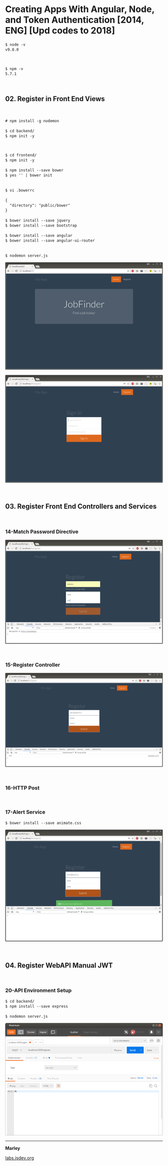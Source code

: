 # Creating Apps With Angular, Node, and Token Authentication [2014, ENG] [Upd codes to 2018]

    $ node -v
    v9.8.0

<br/>

    $ npm -v
    5.7.1

<br/>

## 02. Register in Front End Views

<br/>

    # npm install -g nodemon

    $ cd backend/
    $ npm init -y

<br/>

    $ cd frontend/
    $ npm init -y
    
    $ npm install --save bower
    $ yes '' | bower init
    
    
    $ vi .bowerrc

    {
      "directory": "public/bower"
    }
    
    $ bower install --save jquery
    $ bower install --save bootstrap
    
    $ bower install --save angular
    $ bower install --save angular-ui-router
    
    
    $ nodemon server.js


![Application](/img/part2-pic1.png?raw=true)

![Application](/img/part2-pic2.png?raw=true)


<br/>

## 03. Register Front End Controllers and Services

<br/>

### 14-Match Password Directive

![Application](/img/part3-pic1.png?raw=true)

<br/>

### 15-Register Controller

![Application](/img/part3-pic2.png?raw=true)

<br/>

### 16-HTTP Post

<br/>

### 17-Alert Service

    $ bower install --save animate.css
    
![Application](/img/part3-pic3.png?raw=true)    


<br/>    

## 04. Register WebAPI Manual JWT

<br/>    

### 20-API Environment Setup

    $ cd backend/
    $ npm install --save express
    
    $ nodemon server.js
    

![Application](/img/part4-pic1.png?raw=true)  


___

**Marley**

<a href="https://labs.jsdev.org">labs.jsdev.org</a>

